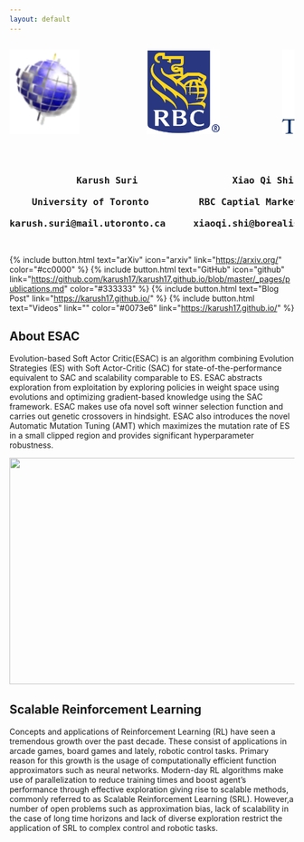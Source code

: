 ```yaml
---
layout: default
---
```




<pre>
<p align="center"><img src="/assets/css/cmte.PNG" height="150" widht="150"/>              <img src="/assets/css/rbc.png" height="150" widht="150"/>             <img src="/assets/css/uoft.png" height="150" widht="150"/></p>

<center><h3>            Karush Suri                 Xiao Qi Shi                 Yuri A. Lawryshyn       Konstantinos N. Plataniotis<br/>
    University of Toronto         RBC Captial Markets           University of Toronto        University of Toronto<br/>
karush.suri@mail.utoronto.ca     xiaoqi.shi@borealisai.ca     yuri.lawryshyn@utoronto.ca     kostas@ece.utoronto.ca</h3></center>
</pre>

{% include button.html text="arXiv" icon="arxiv" link="https://arxiv.org/" color="#cc0000" %} {% include button.html text="GitHub" icon="github" link="https://github.com/karush17/karush17.github.io/blob/master/_pages/publications.md" color="#333333" %} {% include button.html text="Blog Post" link="https://karush17.github.io/" %} {% include button.html text="Videos" link="" color="#0073e6" link="https://karush17.github.io/" %}


<h2>About ESAC</h2>

Evolution-based   Soft   Actor   Critic(ESAC) is  an  algorithm  combining  Evolution Strategies (ES)  with  Soft Actor-Critic (SAC)  for state-of-the-performance equivalent to SAC and scalability comparable to ES. ESAC abstracts exploration from exploitation by exploring policies in weight space using evolutions and optimizing gradient-based knowledge using the SAC framework. ESAC makes use ofa novel soft winner selection function  and carries out genetic crossovers in hindsight. ESAC also introduces the novel Automatic Mutation Tuning (AMT) which maximizes the mutation rate of ES in a small clipped region and provides significant hyperparameter robustness.  


<p align="center"><img src="/assets/css/schematic.gif" height="400" width="650" /></p>


<h2>Scalable Reinforcement Learning</h2>

Concepts and applications of Reinforcement Learning (RL) have seen a tremendous growth over the past decade. These consist of applications in arcade games, board games and lately, robotic control tasks. Primary reason for this growth is the usage of computationally efficient function approximators such as neural networks. Modern-day RL algorithms make use of parallelization to reduce training times and boost agent’s performance through effective exploration giving rise to scalable methods, commonly referred to as Scalable Reinforcement Learning (SRL). However,a number of open problems such as approximation bias, lack of scalability in the case of long time horizons and lack of diverse exploration restrict the application of SRL to complex control and robotic tasks.  


